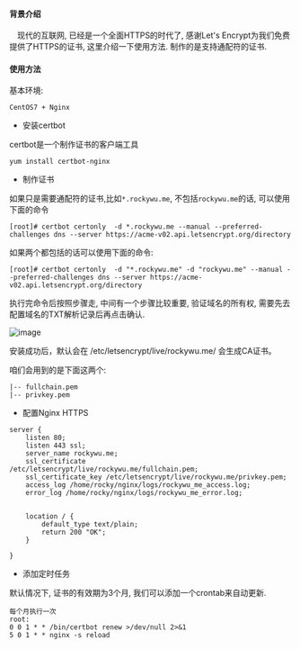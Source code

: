 #### 背景介绍

&emsp;现代的互联网, 已经是一个全面HTTPS的时代了, 感谢Let's Encrypt为我们免费提供了HTTPS的证书, 这里介绍一下使用方法. 制作的是支持通配符的证书.

#### 使用方法

基本环境:

```
CentOS7 + Nginx 
```

* 安装certbot

certbot是一个制作证书的客户端工具

```
yum install certbot-nginx
```

* 制作证书

如果只是需要通配符的证书,比如`*.rockywu.me`, 不包括`rockywu.me`的话, 可以使用下面的命令

```
[root]# certbot certonly  -d *.rockywu.me --manual --preferred-challenges dns --server https://acme-v02.api.letsencrypt.org/directory
```

如果两个都包括的话可以使用下面的命令:

```
[root]# certbot certonly  -d "*.rockywu.me" -d "rockywu.me" --manual --preferred-challenges dns --server https://acme-v02.api.letsencrypt.org/directory
```

执行完命令后按照步骤走, 中间有一个步骤比较重要, 验证域名的所有权, 需要先去配置域名的TXT解析记录后再点击确认.

![image](https://user-images.githubusercontent.com/7486508/37692521-3e26b2e2-2cf4-11e8-8086-3a02cb8c4530.png)

安装成功后，默认会在 /etc/letsencrypt/live/rockywu.me/ 会生成CA证书。

咱们会用到的是下面这两个:

```
|-- fullchain.pem 
|-- privkey.pem
```

* 配置Nginx HTTPS

```
server {
    listen 80;
    listen 443 ssl;
	server_name rockywu.me;
    ssl_certificate     /etc/letsencrypt/live/rockywu.me/fullchain.pem;
    ssl_certificate_key /etc/letsencrypt/live/rockywu.me/privkey.pem;
	access_log /home/rocky/nginx/logs/rockywu_me_access.log;
	error_log /home/rocky/nginx/logs/rockywu_me_error.log;


	location / {
        default_type text/plain;
        return 200 "OK";
	}

}
```

* 添加定时任务

默认情况下, 证书的有效期为3个月, 我们可以添加一个crontab来自动更新.

```
每个月执行一次
root:
0 0 1 * * /bin/certbot renew >/dev/null 2>&1
5 0 1 * * nginx -s reload
```
